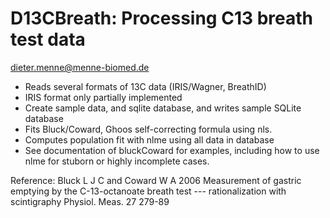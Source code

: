 D13CBreath: Processing C13 breath test data
===========================================
dieter.menne@menne-biomed.de

* Reads several formats of 13C data (IRIS/Wagner, BreathID)
* IRIS format only partially implemented
* Create sample data, and sqlite database, and writes sample SQLite database
* Fits Bluck/Coward, Ghoos self-correcting formula using nls.
* Computes population fit with nlme using all data in database
* See documentation of bluckCoward for examples, including how to use
  nlme for stuborn or highly incomplete cases.

Reference: Bluck L J C and Coward W A 2006 Measurement of gastric emptying by the C-13-octanoate breath test --- rationalization with scintigraphy Physiol. Meas. 27 279-89
